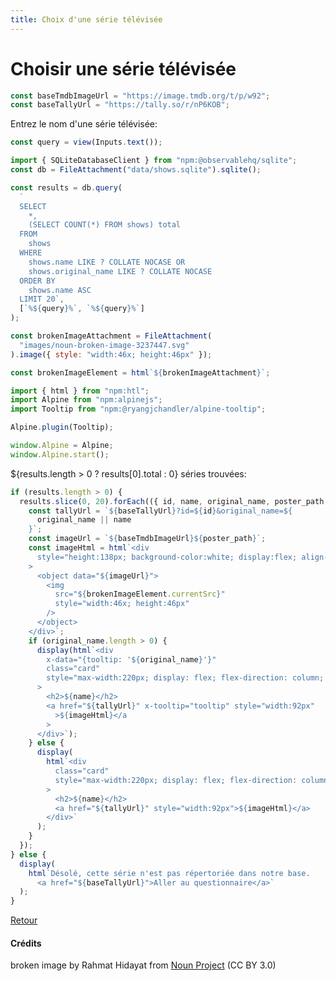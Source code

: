 ```yaml
---
title: Choix d'une série télévisée
---
```


# Choisir une série télévisée

```js
const baseTmdbImageUrl = "https://image.tmdb.org/t/p/w92";
const baseTallyUrl = "https://tally.so/r/nP6KOB";
```

Entrez le nom d'une série télévisée:

```js
const query = view(Inputs.text());
```

```js
import { SQLiteDatabaseClient } from "npm:@observablehq/sqlite";
const db = FileAttachment("data/shows.sqlite").sqlite();
```

```js
const results = db.query(
  `
  SELECT
    *,
    (SELECT COUNT(*) FROM shows) total
  FROM
    shows
  WHERE
    shows.name LIKE ? COLLATE NOCASE OR
    shows.original_name LIKE ? COLLATE NOCASE
  ORDER BY
    shows.name ASC
  LIMIT 20`,
  [`%${query}%`, `%${query}%`]
);
```

```js
const brokenImageAttachment = FileAttachment(
  "images/noun-broken-image-3237447.svg"
).image({ style: "width:46x; height:46px" });
```

```js
const brokenImageElement = html`${brokenImageAttachment}`;
```

```js
import { html } from "npm:htl";
import Alpine from "npm:alpinejs";
import Tooltip from "npm:@ryangjchandler/alpine-tooltip";

Alpine.plugin(Tooltip);

window.Alpine = Alpine;
window.Alpine.start();
```

${results.length > 0 ? results[0].total : 0} séries trouvées:

```js
if (results.length > 0) {
  results.slice(0, 20).forEach(({ id, name, original_name, poster_path }) => {
    const tallyUrl = `${baseTallyUrl}?id=${id}&original_name=${
      original_name || name
    }`;
    const imageUrl = `${baseTmdbImageUrl}${poster_path}`;
    const imageHtml = html`<div
      style="height:138px; background-color:white; display:flex; align-items:center; justify-content: center;"
    >
      <object data="${imageUrl}">
        <img
          src="${brokenImageElement.currentSrc}"
          style="width:46x; height:46px"
        />
      </object>
    </div>`;
    if (original_name.length > 0) {
      display(html`<div
        x-data="{tooltip: '${original_name}'}"
        class="card"
        style="max-width:220px; display: flex; flex-direction: column; align-items: center; justify-content: center;"
      >
        <h2>${name}</h2>
        <a href="${tallyUrl}" x-tooltip="tooltip" style="width:92px"
          >${imageHtml}</a
        >
      </div>`);
    } else {
      display(
        html`<div
          class="card"
          style="max-width:220px; display: flex; flex-direction: column; align-items: center; justify-content: center;"
        >
          <h2>${name}</h2>
          <a href="${tallyUrl}" style="width:92px">${imageHtml}</a>
        </div>`
      );
    }
  });
} else {
  display(
    html`Désolé, cette série n'est pas répertoriée dans notre base.
      <a href="${baseTallyUrl}">Aller au questionnaire</a>`
  );
}
```

</div>

<a href="./">Retour</a>

#### Crédits

broken image by Rahmat Hidayat from <a href="https://thenounproject.com/browse/icons/term/broken-image/" target="_blank" title="broken image Icons">Noun Project</a> (CC BY 3.0)
